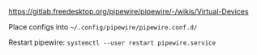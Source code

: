 https://gitlab.freedesktop.org/pipewire/pipewire/-/wikis/Virtual-Devices

Place configs into
`~/.config/pipewire/pipewire.conf.d/`

Restart pipewire:
`systemctl --user restart pipewire.service`
